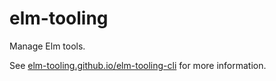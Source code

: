 # elm-tooling

Manage Elm tools.

See [elm-tooling.github.io/elm-tooling-cli](https://elm-tooling.github.io/elm-tooling-cli) for more information.
